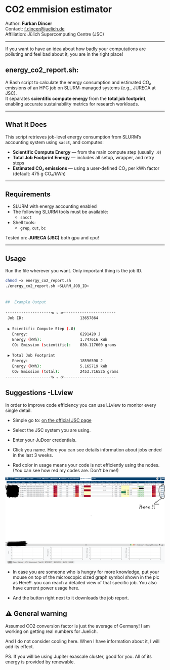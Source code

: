 # CO2 emmision estimator 

Author: **Furkan Dincer**  
Contact: [f.dincer@juelich.de](mailto:f.dincer@juelich.de)  
Affiliation: Jülich Supercomputing Centre (JSC)

---

If you want to have an idea about how badly your computations are polluting and feel bad about it, you are in the right place!

## energy_co2_report.sh:

A Bash script to calculate the energy consumption and estimated CO₂ emissions of an HPC job on SLURM-managed systems (e.g., JURECA at JSC).  
It separates **scientific compute energy** from the **total job footprint**, enabling accurate sustainability metrics for research workloads.

---

## What It Does

This script retrieves job-level energy consumption from SLURM’s accounting system using `sacct`, and computes:

-  **Scientific Compute Energy** — from the main compute step (usually `.0`)
-  **Total Job Footprint Energy** — includes all setup, wrapper, and retry steps
-  **Estimated CO₂ emissions** — using a user-defined CO₂ per kWh factor (default: 475 g CO₂/kWh)

---

##  Requirements

- SLURM with energy accounting enabled
- The following SLURM tools must be available:
  - `sacct`
- Shell tools:
  - `grep`, `cut`, `bc`

Tested on: **JURECA (JSC)** both gpu and cpu!

---

##  Usage

Run the file wherever you want. Only important thing is the job ID.


```bash
chmod +x energy_co2_report.sh
./energy_co2_report.sh <SLURM_JOB_ID>


##  Example Output

--------------------ᓀ ᵥ ᓂ-----------------------
 Job ID:                         13657864

 ▶ Scientific Compute Step (.0)
   Energy:                       6291420 J
   Energy (kWh):                 1.747616 kWh
   CO₂ Emission (scientific):    830.117600 grams

 ▶ Total Job Footprint
   Energy:                       18596590 J
   Energy (kWh):                 5.165719 kWh
   CO₂ Emission (total):         2453.716525 grams
--------------------ᓀ ᵥ ᓂ-----------------------
```

##  Suggestions -LLview
In order to improve code efficiency you can use LLview to monitor every single detail.

- Simple go to: [on the official JSC page](https://www.fz-juelich.de/en/ias/jsc/services/user-support/software-tools/llview?expand=translations,fzjsettings,nearest-institut)

- Select the JSC system you are using.

- Enter your JuDoor credentials.

- Click you name. Here you can see details information about jobs ended in the last 3 weeks.

- Red color in usage means your code is not efficiently using the nodes. (You can see how red my codes are. Don't be me!)

![Sample Output](LLview.png)

- In case you are someone who is hungry for more knowledge, put your mouse on top of the microscopic sized graph symbol shown in the pic as Here!!. you can reach a detailed view of that specific job. You also have current power usage here.

- And the button right next to it downloads the job report. 

## ⚠️ General warning

Assumed CO2 conversion factor is just the average of Germany! I am working on getting real numbers for Juelich.

And I do not consider cooling here. When I have information about it, I will add its effect. 

PS. If you will be using Jupiter exascale cluster, good for you. All of its energy is provided by renewable. 





